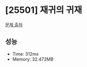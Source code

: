 # [25501] 재귀의 귀재

[문제 출처](https://www.acmicpc.net/problem/25501)

## 성능

- Time: 312ms
- Memory: 32.472MB